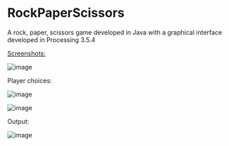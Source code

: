 # RockPaperScissors
A rock, paper, scissors game developed in Java with a graphical interface developed in Processing 3.5.4

<ins>Screenshots:</ins>

![image](https://user-images.githubusercontent.com/87585163/133203093-ebbc8d00-cca7-4ab0-b3fe-882f2bf37e93.png)

Player choices: 

![image](https://user-images.githubusercontent.com/87585163/133203120-985a732e-b39c-40e2-8144-002fc3c5ccae.png)

![image](https://user-images.githubusercontent.com/87585163/133203139-1fe7a973-9d59-4a61-b7dc-8100af71913f.png)

Output: 

![image](https://user-images.githubusercontent.com/87585163/133203169-25f12b2b-8c46-4c87-894e-5ac03d99f31b.png)
